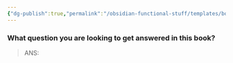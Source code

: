 ```yaml
---
{"dg-publish":true,"permalink":"/obsidian-functional-stuff/templates/book-question-of-this-book/","noteIcon":""}
---
```


### What question you are looking to get answered in this book?

> ANS:




